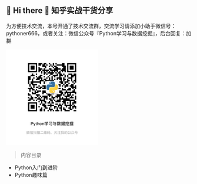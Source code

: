 ## 🙋 Hi there 🌱  知乎实战干货分享

为方便技术交流，本号开通了技术交流群，交流学习请添加小助手微信号：pythoner666，或者关注：微信公众号『Python学习与数据挖掘』，后台回复：加群

<img src="pic/微信图片_20210902150620.jpg" width="250px">

> 内容目录

- Python入门到进阶
- Python趣味篇


















